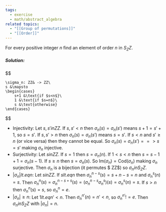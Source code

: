 ```yaml
---
tags:
  - exercise
  - math/abstract_algebra
related topics:
  - "[[Group of permutations]]"
  - "[[Order]]"
---
```

For every positive integer $n$ find an element of order $n$ in $S_ ZZ$.
##### Solution:
$$

	\sigma_n: ZZ& -> ZZ\
	s &\mapsto
	\begin{cases}
		s+1 &\text{if $s<n$}\
		1 &\text{if $s=n$}\
		s &\text{otherwise}
	\end{cases}

$$
- Injectivity:
	Let $s,s' in ZZ$. If $s,s'< n$ then $\sigma_n(s)=\sigma_n(s')$ means $s+1=s'+1$, so $s=s'$. If $s,s'> n$ then $\sigma_n(s)=\sigma_n(s')$ means $s=s'$. If $s< n$ and $s'\geq n$ (or vice versa) then they cannot be equal. So $\sigma_n(s)=\sigma_n(s') ==> s=s'$ making $\sigma_n$ injective.
- Surjectivity:
	Let $s in ZZ$. If $s=1$ then $s=\sigma_n(n)$. If $1<s<n$ then $s=s-1+1=\sigma_n(s-1)$. If $s\geq n$ then $s=\sigma_n(s)$. So $\text{Im}(\sigma_n) = \text{Cod}(\sigma_n)$ making $\sigma_n$ surjective.
Then $\sigma_n$ is a bijection (it permutes $ ZZ$) so $\sigma_n in S_ ZZ$.
- $|\sigma_n| lt.eq n$:
	Let $s in ZZ$. If $s lt.eq n$ then $\sigma_n^{n-s}(s)=s+n-s=n$ and $\sigma_n^{s}(n)=s$. Then $\sigma_n^n(s)=\sigma_n^{n-s+s}(s)=(\sigma_n^{n-s}\sigma_n^s)(s)=\sigma_n^s(n)=s$. If $s>n$ then $\sigma_n^n(s)=s$, so $\sigma_n^n=e$.
- $|\sigma_n| \geq n$:
	Let $1 lt.eq n'< n$. Then $\sigma_n^{n'}(n)=n'<n$, so $\sigma_n^{n'} != e$.
Then $\sigma_n in S_ ZZ$ with $|\sigma_n|=n$.